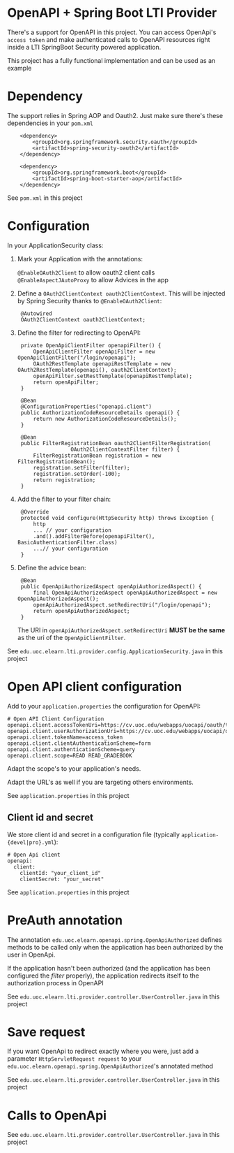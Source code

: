 # OpenAPI + Spring Boot LTI Provider
There's a support for OpenAPI in this project. You can access OpenApi's `access token` and make authenticated calls to OpenAPI resources right inside a LTI SpringBoot Security powered application.

This project has a fully functional implementation and can be used as an example

# Dependency

The support relies in Spring AOP and Oauth2. Just make sure there's these dependencies in your `pom.xml`

        <dependency>
            <groupId>org.springframework.security.oauth</groupId>
            <artifactId>spring-security-oauth2</artifactId>
        </dependency>

        <dependency>
            <groupId>org.springframework.boot</groupId>
            <artifactId>spring-boot-starter-aop</artifactId>
        </dependency>

See `pom.xml` in this project

# Configuration

In your ApplicationSecurity class:

1. Mark your Application with the annotations:

    `@EnableOAuth2Client` to allow oauth2 client calls  
    `@EnableAspectJAutoProxy` to allow Advices in the app
    
2. Define a `OAuth2ClientContext oauth2ClientContext`. This will be injected by Spring Security thanks to `@EnableOAuth2Client`:

    	@Autowired
    	OAuth2ClientContext oauth2ClientContext;
    
3. Define the filter for redirecting to OpenAPI:

    	private OpenApiClientFilter openapiFilter() {
    		OpenApiClientFilter openApiFilter = new OpenApiClientFilter("/login/openapi");
    		OAuth2RestTemplate openapiRestTemplate = new OAuth2RestTemplate(openapi(), oauth2ClientContext);
    		openApiFilter.setRestTemplate(openapiRestTemplate);
    		return openApiFilter;
    	}
    
    	@Bean
    	@ConfigurationProperties("openapi.client")
    	public AuthorizationCodeResourceDetails openapi() {
    		return new AuthorizationCodeResourceDetails();
    	}
    
    	@Bean
    	public FilterRegistrationBean oauth2ClientFilterRegistration(
    					OAuth2ClientContextFilter filter) {
    		FilterRegistrationBean registration = new FilterRegistrationBean();
    		registration.setFilter(filter);
    		registration.setOrder(-100);
    		return registration;
    	}
    	
4. Add the filter to your filter chain:

        @Override
        protected void configure(HttpSecurity http) throws Exception {
            http
            ... // your configuration
            .and().addFilterBefore(openapiFilter(), BasicAuthenticationFilter.class)
            ...// your configuration
        }

5. Define the advice bean:
    
        @Bean
        public OpenApiAuthorizedAspect openApiAuthorizedAspect() {
            final OpenApiAuthorizedAspect openApiAuthorizedAspect = new OpenApiAuthorizedAspect();
            openApiAuthorizedAspect.setRedirectUri("/login/openapi");
            return openApiAuthorizedAspect;
        }
    
    The URI in `openApiAuthorizedAspect.setRedirectUri` **MUST be the same** as the uri of the `OpenApiClientFilter`.       	
 
See `edu.uoc.elearn.lti.provider.config.ApplicationSecurity.java` in this project
   
# Open API client configuration

Add to your `application.properties` the configuration for OpenAPI:

    # Open API Client Configuration
    openapi.client.accessTokenUri=https://cv.uoc.edu/webapps/uocapi/oauth/token
    openapi.client.userAuthorizationUri=https://cv.uoc.edu/webapps/uocapi/oauth/authorize
    openapi.client.tokenName=access_token
    openapi.client.clientAuthenticationScheme=form
    openapi.client.authenticationScheme=query
    openapi.client.scope=READ READ_GRADEBOOK


Adapt the scope's to your application's needs.

Adapt the URL's as well if you are targeting others environments.

See `application.properties` in this project

## Client id and secret

We store client id and secret in a configuration file (typically `application-{devel|pro}.yml`):


    # Open Api client
    openapi:
      client:
        clientId: "your_client_id"
        clientSecret: "your_secret"

See `application.properties` in this project

# PreAuth annotation

The annotation `edu.uoc.elearn.openapi.spring.OpenApiAuthorized` defines methods to be called only when the application has been authorized by the user in OpenApi. 

If the application hasn't been authorized (and the application has been configured the *filter* properly), the application redirects itself to the authorization process in OpenAPI

See `edu.uoc.elearn.lti.provider.controller.UserController.java` in this project

# Save request

If you want OpenApi to redirect exactly where you were, just add a parameter `HttpServletRequest request` to your `edu.uoc.elearn.openapi.spring.OpenApiAuthorized`'s annotated method  

See `edu.uoc.elearn.lti.provider.controller.UserController.java` in this project

# Calls to OpenApi

See `edu.uoc.elearn.lti.provider.controller.UserController.java` in this project
